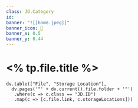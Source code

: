 ```yaml
---
class: JD.Category
id:
banner: "![[home.jpeg]]"
banner_icon: 📇
banner_x: 0.5
banner_y: 0.44
---
```


# <% tp.file.title %>

```dataviewjs
dv.table(["File", "Storage Location"],
  dv.pages('"' + dv.current().file.folder + '"')
   .where(c => c.class == "JD.ID")
   .map(c => [c.file.link, c.storageLocations]))
```
